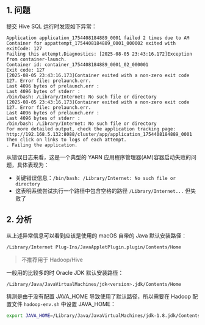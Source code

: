 
## 1. 问题

提交 Hive SQL 运行时发现如下异常：
```
Application application_1754408184889_0001 failed 2 times due to AM Container for appattempt_1754408184889_0001_000002 exited with exitCode: 127
Failing this attempt.Diagnostics: [2025-08-05 23:43:16.172]Exception from container-launch.
Container id: container_1754408184889_0001_02_000001
Exit code: 127
[2025-08-05 23:43:16.173]Container exited with a non-zero exit code 127. Error file: prelaunch.err.
Last 4096 bytes of prelaunch.err :
Last 4096 bytes of stderr :
/bin/bash: /Library/Internet: No such file or directory
[2025-08-05 23:43:16.173]Container exited with a non-zero exit code 127. Error file: prelaunch.err.
Last 4096 bytes of prelaunch.err :
Last 4096 bytes of stderr :
/bin/bash: /Library/Internet: No such file or directory
For more detailed output, check the application tracking page: http://192.168.5.132:8088/cluster/app/application_1754408184889_0001 Then click on links to logs of each attempt.
. Failing the application.
```
从错误日志来看，这是一个典型的 YARN 应用程序管理器(AM)容器启动失败的问题，具体表现为：
- 关键错误信息：`/bin/bash: /Library/Internet: No such file or directory`
- 这表明系统尝试执行一个路径中包含空格的路径 `/Library/Internet...` 但失败了

## 2. 分析

从上述异常信息可以看到应该是使用的 macOS 自带的 Java 默认安装路径：
```bash
/Library/Internet Plug-Ins/JavaAppletPlugin.plugin/Contents/Home
```
> 不推荐用于 Hadoop/Hive

一般用的比较多的时 Oracle JDK 默认安装路径：
```bash
/Library/Java/JavaVirtualMachines/jdk<version>.jdk/Contents/Home
```

猜测是由于没有配置 JAVA_HOME 导致使用了默认路径，所以需要在 Hadoop 配置文件 `hadoop-env.sh` 中设置 JAVA_HOME：
```bash
export JAVA_HOME=/Library/Java/JavaVirtualMachines/jdk-1.8.jdk/Contents/Home
```

